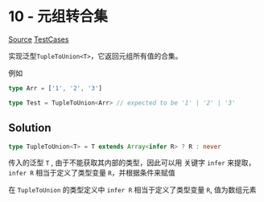 # 10 - 元组转合集

[Source](https://github.com/lybenson/ts-checker/blob/master/src/10-medium-tuple-to-union/template.ts) [TestCases](https://github.com/lybenson/ts-checker/blob/master/src/10-medium-tuple-to-union/test-cases.ts)

实现泛型`TupleToUnion<T>`，它返回元组所有值的合集。

例如

```ts
type Arr = ['1', '2', '3']

type Test = TupleToUnion<Arr> // expected to be '1' | '2' | '3'
```

## Solution

```ts
type TupleToUnion<T> = T extends Array<infer R> ? R : never
```

传入的泛型 `T` , 由于不能获取其内部的类型，因此可以用 关键字 `infer` 来提取，`infer R` 相当于定义了类型变量 `R`，并根据条件来赋值

在 `TupleToUnion` 的类型定义中 `infer R` 相当于定义了类型变量 `R`, 值为数组元素
